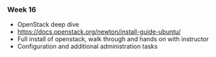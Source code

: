 ### Week 16
* OpenStack deep dive
 * https://docs.openstack.org/newton/install-guide-ubuntu/
 * Full install of openstack, walk through and hands on with instructor
 * Configuration and additional administration tasks
